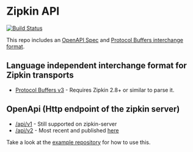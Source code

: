 # Zipkin API

[![Build Status](https://travis-ci.org/apache/incubator-zipkin-api.svg?branch=master)](https://travis-ci.org/apache/incubator-zipkin-api)

This repo includes an [OpenAPI Spec](./zipkin-api.yaml) and [Protocol Buffers interchange format](./zipkin.proto).

## Language independent interchange format for Zipkin transports
* [Protocol Buffers v3](./zipkin.proto) - Requires Zipkin 2.8+ or similar to parse it.

## OpenApi (Http endpoint of the zipkin server)
* [/api/v1](./zipkin-api.yaml) - Still supported on zipkin-server
* [/api/v2](./zipkin2-api.yaml) - Most recent and published [here](http://zipkin.io/zipkin-api/#/)

Take a look at the [example repository](https://github.com/openzipkin/zipkin-api-example) for how to use this.

